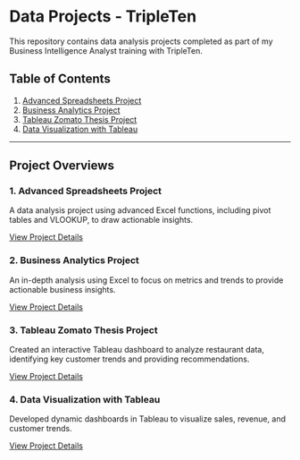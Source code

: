 # Data Projects - TripleTen

This repository contains data analysis projects completed as part of my Business Intelligence Analyst training with TripleTen.

## Table of Contents
1. [Advanced Spreadsheets Project](Advanced_Spreadsheets_Project/README1.md)
2. [Business Analytics Project](Business_Analytics_Project/README2.md)
3. [Tableau Zomato Thesis Project](Zomato_Data_Thesis/README3.md)
4. [Data Visualization with Tableau](Data_Visualization_Tableau/README4.md)

---

## Project Overviews

### 1. Advanced Spreadsheets Project
A data analysis project using advanced Excel functions, including pivot tables and VLOOKUP, to draw actionable insights.

[View Project Details](Advanced_Spreadsheets_Project/README1.md)

### 2. Business Analytics Project
An in-depth analysis using Excel to focus on metrics and trends to provide actionable business insights.

[View Project Details](Business_Analytics_Project/README2.md)

### 3. Tableau Zomato Thesis Project
Created an interactive Tableau dashboard to analyze restaurant data, identifying key customer trends and providing recommendations.

[View Project Details](Zomato_Data_Thesis/README3.md)

### 4. Data Visualization with Tableau
Developed dynamic dashboards in Tableau to visualize sales, revenue, and customer trends.

[View Project Details](Data_Visualization_Tableau/README4.md)
